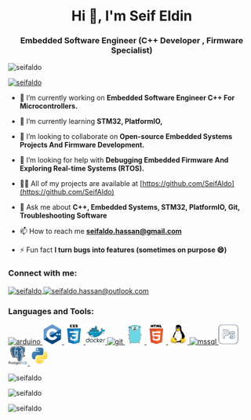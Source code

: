 <h1 align="center">Hi 👋, I'm Seif Eldin</h1>
<h3 align="center">Embedded Software Engineer (C++ Developer , Firmware Specialist)</h3>

<p align="left"> <img src="https://komarev.com/ghpvc/?username=seifaldo&label=Profile%20views&color=0e75b6&style=flat" alt="seifaldo" /> </p>

<p align="left"> <a href="https://github.com/ryo-ma/github-profile-trophy"><img src="https://github-profile-trophy.vercel.app/?username=seifaldo" alt="seifaldo" /></a> </p>

- 🔭 I’m currently working on **Embedded Software Engineer C++ For Microcontrollers.**

- 🌱 I’m currently learning **STM32, PlatformIO,**

- 👯 I’m looking to collaborate on **Open-source Embedded Systems Projects And Firmware Development.**

- 🤝 I’m looking for help with **Debugging Embedded Firmware And Exploring Real-time Systems (RTOS).**

- 👨‍💻 All of my projects are available at [https://github.com/SeifAldo](https://github.com/SeifAldo)

- 💬 Ask me about **C++, Embedded Systems, STM32, PlatformIO, Git, Troubleshooting Software**

- 📫 How to reach me **seifaldo.hassan@gmail.com**

- ⚡ Fun fact **I turn bugs into features (sometimes on purpose 😄)**

<h3 align="left">Connect with me:</h3>
<p align="left">
  <a href="https://www.linkedin.com/in/seifaldo" target="blank">
    <img align="center" src="https://cdn.jsdelivr.net/gh/devicons/devicon/icons/linkedin/linkedin-original.svg" alt="seifaldo" height="30" width="30" />
  </a>
  <a href="mailto:seifaldo.hassan@gmail.com" target="blank">
    <img align="center" src="https://cdn-icons-png.flaticon.com/512/732/732200.png" alt="seifaldo.hassan@outlook.com" height="30" width="30" />
  </a>
</p>


<h3 align="left">Languages and Tools:</h3>
<p align="left"> <a href="https://www.arduino.cc/" target="_blank" rel="noreferrer"> <img src="https://cdn.worldvectorlogo.com/logos/arduino-1.svg" alt="arduino" width="40" height="40"/> </a> <a href="https://www.w3schools.com/cpp/" target="_blank" rel="noreferrer"> <img src="https://raw.githubusercontent.com/devicons/devicon/master/icons/cplusplus/cplusplus-original.svg" alt="cplusplus" width="40" height="40"/> </a> <a href="https://www.w3schools.com/css/" target="_blank" rel="noreferrer"> <img src="https://raw.githubusercontent.com/devicons/devicon/master/icons/css3/css3-original-wordmark.svg" alt="css3" width="40" height="40"/> </a> <a href="https://www.docker.com/" target="_blank" rel="noreferrer"> <img src="https://raw.githubusercontent.com/devicons/devicon/master/icons/docker/docker-original-wordmark.svg" alt="docker" width="40" height="40"/> </a> <a href="https://git-scm.com/" target="_blank" rel="noreferrer"> <img src="https://www.vectorlogo.zone/logos/git-scm/git-scm-icon.svg" alt="git" width="40" height="40"/> </a> <a href="https://golang.org" target="_blank" rel="noreferrer"> <img src="https://raw.githubusercontent.com/devicons/devicon/master/icons/go/go-original.svg" alt="go" width="40" height="40"/> </a> <a href="https://www.w3.org/html/" target="_blank" rel="noreferrer"> <img src="https://raw.githubusercontent.com/devicons/devicon/master/icons/html5/html5-original-wordmark.svg" alt="html5" width="40" height="40"/> </a> <a href="https://www.linux.org/" target="_blank" rel="noreferrer"> <img src="https://raw.githubusercontent.com/devicons/devicon/master/icons/linux/linux-original.svg" alt="linux" width="40" height="40"/> </a> <a href="https://www.microsoft.com/en-us/sql-server" target="_blank" rel="noreferrer"> <img src="https://www.svgrepo.com/show/303229/microsoft-sql-server-logo.svg" alt="mssql" width="40" height="40"/> </a> <a href="https://www.photoshop.com/en" target="_blank" rel="noreferrer"> <img src="https://raw.githubusercontent.com/devicons/devicon/master/icons/photoshop/photoshop-line.svg" alt="photoshop" width="40" height="40"/> </a> <a href="https://www.postgresql.org" target="_blank" rel="noreferrer"> <img src="https://raw.githubusercontent.com/devicons/devicon/master/icons/postgresql/postgresql-original-wordmark.svg" alt="postgresql" width="40" height="40"/> </a> <a href="https://www.python.org" target="_blank" rel="noreferrer"> <img src="https://raw.githubusercontent.com/devicons/devicon/master/icons/python/python-original.svg" alt="python" width="40" height="40"/> </a> </p>



<p>
  <img src="https://github-readme-stats.vercel.app/api/top-langs?username=seifaldo&show_icons=true&locale=en&layout=compact" alt="seifaldo" />
</p>

<p>
  <img src="https://github-readme-stats.vercel.app/api?username=seifaldo&show_icons=true&locale=en" alt="seifaldo" />
</p>

<p>
  <img src="https://github-readme-streak-stats.herokuapp.com/?user=seifaldo&" alt="seifaldo" />
</p>
